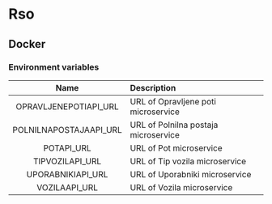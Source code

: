 # Rso

## Docker

### Environment variables

|Name|Description|
|:---:|:------|
|OPRAVLJENEPOTIAPI_URL|URL of Opravljene poti microservice|
|POLNILNAPOSTAJAAPI_URL|URL of Polnilna postaja microservice|
|POTAPI_URL|URL of Pot microservice|
|TIPVOZILAPI_URL|URL of Tip vozila microservice|
|UPORABNIKIAPI_URL|URL of Uporabniki microservice|
|VOZILAAPI_URL|URL of Vozila microservice|
